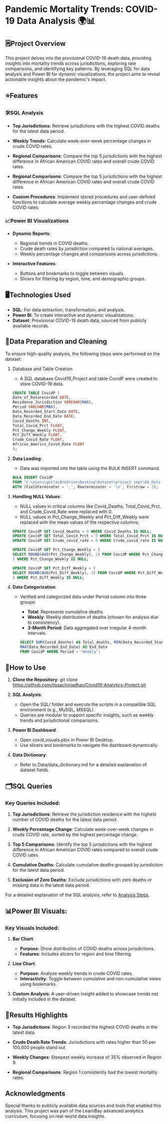 # Pandemic Mortality Trends: COVID-19 Data Analysis 🌍📊

## 🗒️Project Overview

This project delves into the provisional COVID-19 death data, providing insights into mortality trends across jurisdictions, exploring rate comparisons, and identifying key patterns. By leveraging SQL for data analysis and Power BI for dynamic visualizations, the project aims to reveal actionable insights about the pandemic's impact.

## ⭐Features

### 🛠️SQL Analysis

* **Top Jurisdictions**: Retrieve jurisdictions with the highest COVID deaths for the latest data period.

* **Weekly Trends**: Calculate week-over-week percentage changes in crude COVID rates.

* **Regional Comparisons**: Compare the top 5 jurisdictions with the highest difference in African American COVID rates and overall crude COVID rates.

* **Regional Comparisons**: Compare the top 5 jurisdictions with the highest difference in African American COVID rates and overall crude COVID rates.

* **Custom Procedures**: Implement stored procedures and user-defined functions to calculate average weekly percentage changes and crude COVID rates.

### 📈Power BI Visualizations

* **Dynamic Reports**:
    - Regional trends in COVID deaths.
    - Crude death rates by jurisdiction compared to national averages.
    - Weekly percentage changes and comparisons across jurisdictions.

* **Interactive Features**:
    - Buttons and bookmarks to toggle between visuals.
    - Slicers for filtering by region, time, and demographic groups.

## 🖥️Technologies Used

* **SQL**: For data extraction, transformation, and analysis.
* **Power BI**: To create interactive and dynamic visualizations.
* **Dataset**: Provisional COVID-19 death data, sourced from publicly available records.

## 🧹Data Preparation and Cleaning

To ensure high-quality analysis, the following steps were performed on the dataset:

1. Database and Table Creation
    
    * A SQL database Covid19_Project and table CovidP were created to store COVID-19 data.
    
    ```sql
    CREATE TABLE CovidP (
    Date_of_Datarecorded DATE, 
    Residence_Jurisdiction VARCHAR(MAX), 
    Period VARCHAR(MAX), 
    Data_Recorded_Start_Date DATE, 
    Data_Recorded_End_Date DATE, 
    Covid_Deaths INT, 
    Total_Covid_Prct FLOAT, 
    Pct_Change_Weekly FLOAT, 
    Pct_Diff_Weekly FLOAT,
    Crude_Covid_Rate FLOAT, 
    African_Americn_Covid_Rate FLOAT
    ); 

2. **Data Loading**:
   
    * Data was imported into the table using the BULK INSERT command.
    
    ```sql 
    BULK INSERT CovidP
    FROM 'C:\Users\getla\OneDrive\Desktop\Dataset\project sept\DA_Data (1).csv'
    WITH (Fieldterminator = ',', Rowterminator = '\n', Firstrow = 2);
    

3. **Handling NULL Values**:
    
    * NULL values in critical columns like Covid_Deaths, Total_Covid_Prct, and Crude_Covid_Rate were replaced with 0.
    * NULL values in Pct_Change_Weekly and Pct_Diff_Weekly were replaced with the mean values of the respective columns.
    
    ```sql
    UPDATE CovidP SET Covid_Deaths = 0 WHERE Covid_Deaths IS NULL;
    UPDATE CovidP SET Total_Covid_Prct = 0 WHERE Total_Covid_Prct IS NULL;
    UPDATE CovidP SET Crude_covid_rate = 0 WHERE Crude_covid_rate IS NULL;

    UPDATE CovidP SET Pct_Change_Weekly = (
    SELECT ROUND(AVG(Pct_Change_Weekly), 2) FROM CovidP WHERE Pct_Change_Weekly IS NOT NULL
    ) WHERE Pct_Change_Weekly IS NULL;

    UPDATE CovidP SET Pct_Diff_Weekly = (
    SELECT ROUND(AVG(Pct_Diff_Weekly), 2) FROM CovidP WHERE Pct_Diff_Weekly IS NOT NULL
    ) WHERE Pct_Diff_Weekly IS NULL;

4. **Data Categorization**:
    
    * Verified and categorized data under Period column into three groups:
        - **Total**: Represents cumulative deaths
        - **Weekly**: Weekly distribution of deaths (chosen for analysis due to consistency).
        - **3-Month Period**: Data aggregated over irregular 4-month intervals.
        
        ```sql
        SELECT SUM(Covid_Deaths) AS Total_deaths, MIN(Data_Recorded_Start_Date) AS Start_Date,
        MAX(Data_Recorded_End_Date) AS End_Date
        FROM CovidP WHERE Period = 'Weekly';

## 📖How to Use

1. **Clone the Repository**:
 git clone https://github.com/itssachinjadhav/Covid19-Analytics-Project.git


2. **SQL Analysis**:
    * Open the SQL/ folder and execute the scripts in a compatible SQL environment (e.g., MySQL, MSSQL).
    * Queries are modular to support specific insights, such as weekly trends and jurisdictional comparisons.

3. **Power BI Dashboard**:
    * Open covid_visuals.pbix in Power BI Desktop.
    * Use slicers and bookmarks to navigate the dashboard dynamically.

4. **Data Dictionary**:
    * Refer to Data/data_dictionary.md for a detailed explanation of dataset fields.

## 🗂️SQL Queries

### Key Queries Included:

   1. **Top Jurisdictions**: Retrieve the jurisdiction residence with the highest number of COVID deaths for the latest data period.
   
   2. **Weekly Percentage Change**: Calculate week-over-week changes in crude COVID rate, sorted by the highest percentage change.
   
   3. **Top 5 Comparisons**: Identify the top 5 jurisdictions with the highest difference in African American COVID rates compared to overall crude COVID rates
   
   4. **Cumulative Deaths**: Calculate cumulative deaths grouped by jurisdiction for the latest data period.
   
   5. **Exclusion of Zero Deaths**: Exclude jurisdictions with zero deaths or missing data in the latest data period.

   For a detailed explanation of the SQL analysis, refer to [Analysis Steps](./Documentation/analysis_steps.md).

## 📊Power BI Visuals:

### Key Visuals Included:

   1. **Bar Chart**:

      * **Purpose**: Show distribution of COVID deaths across jurisdictions.
      * **Features**: Includes slicers for region and time filtering.
   
   3. **Line Chart**:
      
      * **Purpose**: Analyze weekly trends in crude COVID rates.
      * **Interactivity**: Toggle between cumulative and non-cumulative views using bookmarks.

   5. **Custom Analysis**: A user-driven insight added to showcase trends not initially included in the dataset.

## 🎯Results Highlights

* **Top Jurisdictions**: Region 3 recorded the highest COVID deaths in the latest data.

* **Crude Death Rate Trends**: Jurisdictions with rates higher than 50 per 100,000 people stand out

* **Weekly Changes**: Steepest weekly increase of 35% observed in Region 9.

* **Regional Comparisons**: Region 1 consistently had the lowest mortality rates.

## Acknowledgments

Special thanks to publicly available data sources and tools that enabled this analysis. This project was part of the LearnBay advanced analytics curriculum, focusing on real-world data insights.
